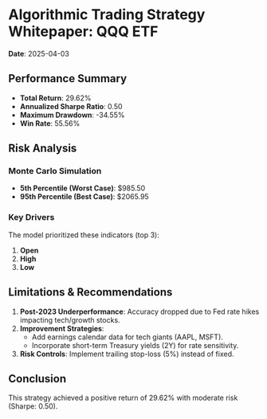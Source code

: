 
# Algorithmic Trading Strategy Whitepaper: QQQ ETF  
**Date**: 2025-04-03  

## Performance Summary  
- **Total Return**: 29.62%  
- **Annualized Sharpe Ratio**: 0.50  
- **Maximum Drawdown**: -34.55%  
- **Win Rate**: 55.56%  

## Risk Analysis  
### Monte Carlo Simulation  
- **5th Percentile (Worst Case)**: $985.50  
- **95th Percentile (Best Case)**: $2065.95  

### Key Drivers  
The model prioritized these indicators (top 3):  
1. **Open**  
2. **High**  
3. **Low**  

## Limitations & Recommendations  
1. **Post-2023 Underperformance**: Accuracy dropped due to Fed rate hikes impacting tech/growth stocks.  
2. **Improvement Strategies**:  
   - Add earnings calendar data for tech giants (AAPL, MSFT).  
   - Incorporate short-term Treasury yields (2Y) for rate sensitivity.  
3. **Risk Controls**: Implement trailing stop-loss (5%) instead of fixed.  

## Conclusion  
This strategy achieved a positive return of 29.62% with moderate risk (Sharpe: 0.50).  
